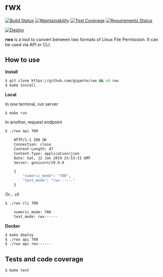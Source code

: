 # rwx

[![Build Status](https://travis-ci.org/gigante/rwx.svg?branch=master)](https://travis-ci.org/gigante/rwx) [![Maintainability](https://api.codeclimate.com/v1/badges/acb669fd65fa45e7ec02/maintainability)](https://codeclimate.com/github/gigante/rwx/maintainability) [![Test Coverage](https://api.codeclimate.com/v1/badges/acb669fd65fa45e7ec02/test_coverage)](https://codeclimate.com/github/gigante/rwx/test_coverage) [![Requirements Status](https://requires.io/github/gigante/rwx/requirements.svg?branch=master)](https://requires.io/github/gigante/rwx/requirements/?branch=master)

[![Deploy](https://www.herokucdn.com/deploy/button.svg)](https://heroku.com/deploy)

**rwx** is a tool to convert between two formats of Linux File Permission. It can be used via API or CLI.

## How to use

**Install**

```sh
$ git clone https://github.com/gigante/rwx && cd rwx
$ make install
```

**Local**

In one terminal, run server

```sh
$ make run
```

In another, request endpoint

```sh
$ ./rwx api 700

    HTTP/1.1 200 OK
    Connection: close
    Content-Length: 47
    Content-Type: application/json
    Date: Sat, 12 Jan 2019 23:53:31 GMT
    Server: gunicorn/19.9.0

    {
        "numeric_mode": "700",
        "text_mode": "rwx------"
    }
```

Or... cli

```sh
$ ./rwx cli 700

    numeric_mode: 700
    text_mode: rwx------
```

**Docker**

```sh
$ make deploy
$ ./rwx api 700
$ ./rwx api rwx------
```

## Tests and code coverage

```sh
$ make test
```
